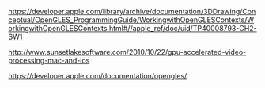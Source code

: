 https://developer.apple.com/library/archive/documentation/3DDrawing/Conceptual/OpenGLES_ProgrammingGuide/WorkingwithOpenGLESContexts/WorkingwithOpenGLESContexts.html#//apple_ref/doc/uid/TP40008793-CH2-SW1

http://www.sunsetlakesoftware.com/2010/10/22/gpu-accelerated-video-processing-mac-and-ios

https://developer.apple.com/documentation/opengles/
